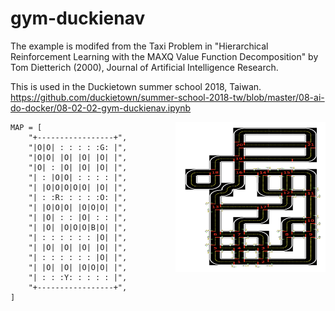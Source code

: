 # gym-duckienav

The example is modifed from the Taxi Problem in "Hierarchical Reinforcement Learning with the MAXQ Value Function Decomposition" by  Tom Dietterich (2000), Journal of Artificial Intelligence Research.

This is used in the Duckietown summer school 2018, Taiwan.
https://github.com/duckietown/summer-school-2018-tw/blob/master/08-ai-do-docker/08-02-02-gym-duckienav.ipynb


<img style="float: right;" src="images/DuckieNav-v1.png"  width="240" height="240">

```
MAP = [
    "+-----------------+",
    "|O|O| : : : : :G: |",
    "|O|O| |O| |O| |O| |",
    "|O| : |O| |O| |O| |",
    "| : |O|O| : : : : |",
    "| |O|O|O|O|O| |O| |",
    "| : :R: : : : :O: |",
    "| |O|O|O| |O|O|O| |",
    "| |O| : : |O| : : |",
    "| |O| |O|O|O|B|O| |",
    "| : : : : : : |O| |",
    "| |O| |O| |O| |O| |",
    "| : : : : : : |O| |",
    "| |O| |O| |O|O|O| |",
    "| : : :Y: : : : : |",
    "+-----------------+",
]

```
